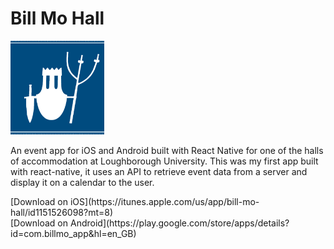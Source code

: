 # Bill Mo Hall

<img src="icon.jpg" width="150">
<p>
An event app for iOS and Android built with React Native for one of the halls of accommodation at Loughborough University. This was my first app built with react-native, it uses an API to retrieve event data from a server and display it on a calendar to the user.</p>
[Download on iOS](https://itunes.apple.com/us/app/bill-mo-hall/id1151526098?mt=8) <br />
[Download on Android](https://play.google.com/store/apps/details?id=com.billmo_app&hl=en_GB)
